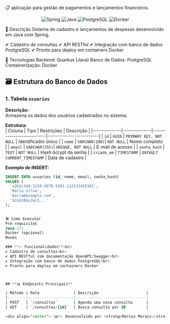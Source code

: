 📋 aplicação para gestão de pagamentos e lançamentos financeiros.

<div align="center"> 
  <img src="https://img.shields.io/badge/Spring-000000?style=for-the-badge&logo=Spring" alt="Spring" /> 
  <img src="https://img.shields.io/badge/Java-ED8B00?style=for-the-badge&logo=openjdk&logoColor=white" alt="Java" /> 
  <img src="https://img.shields.io/badge/PostgreSQL-316192?style=for-the-badge&logo=postgresql&logoColor=white" alt="PostgreSQL" /> 
  <img src="https://img.shields.io/badge/Docker-2496ED?style=for-the-badge&logo=docker&logoColor=white" alt="Docker" /> 
</div>
  
📌 Descrição
Sistema de cadastro e lançamentos de despesas desenvolvido em Java com Spring. 

✔ Cadastro de consultas
✔ API RESTful 
✔ Integração com banco de dados PostgreSQL
✔ Pronto para deploy em containers Docker

🚀 Tecnologias
Backend: Quarkus (Java)
Banco de Dados: PostgreSQL
Containerização: Docker

## 🗃️ Estrutura do Banco de Dados

### 1. Tabela `usuarios`  
**Descrição:**  
Armazena os dados dos usuários cadastrados no sistema.  

**Estrutura:**  
| Coluna       | Tipo         | Restrições               | Descrição               |
|--------------|--------------|--------------------------|-------------------------|
| `id`         | `UUID`       | `PRIMARY KEY, NOT NULL`  | Identificador único     |
| `nome`       | `VARCHAR(100)`| `NOT NULL`              | Nome completo           |
| `email`      | `VARCHAR(255)`| `UNIQUE, NOT NULL`      | E-mail de acesso        |
| `senha_hash` | `TEXT`       | `NOT NULL`              | Hash bcrypt da senha    |
| `criado_em`  | `TIMESTAMP`  | `DEFAULT CURRENT_TIMESTAMP` | Data de cadastro     |

**Exemplo de INSERT:**  
```sql
INSERT INTO usuarios (id, nome, email, senha_hash) 
VALUES (
  'a1b2c3d4-1234-5678-9101-112131415161', 
  'Maria Silva', 
  'maria@exemplo.com', 
  '$2a$10$xJwL5...'
);


🛠️ Como Executar
Pré-requisitos
Java 17+
Docker (opcional)
Maven

### **✅ Funcionalidades**<br>
✔ Cadastro de consultas<br>
✔ API RESTful com documentação OpenAPI/Swagger<br>
✔ Integração com banco de dados PostgreSQL<br>
✔ Pronto para deploy em containers Docker



## **📊 Endpoints Principais**

| Método | Rota               | Descrição                     |
|--------|--------------------|-------------------------------|
| POST   | `/consultas`       | Agenda uma nova consulta      |
| GET    | `/consultas/{id}`  | Busca consulta por ID         |

<div align="center"> <p>✨ Desenvolvido por <strong>Marcos Morais</strong></p> <a href="https://github.com/MarcosCesarMorais">GitHub</a> | <a href="https://www.linkedin.com/in/marcoscmorais/">LinkedIn</a> </div>
